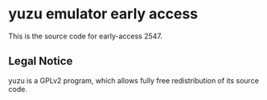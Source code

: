 yuzu emulator early access
=============

This is the source code for early-access 2547.

## Legal Notice

yuzu is a GPLv2 program, which allows fully free redistribution of its source code.
